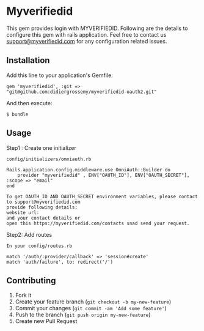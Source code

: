 # Myverifiedid
   This gem provides login with MYVERIFIEDID.
   Following are the details to configure this gem with rails application.
   Feel free to contact us support@myverifiedid.com for any configuration related issues.

## Installation

Add this line to your application's Gemfile:

    gem 'myverifiedid', :git => "git@github.com:didiergrossemy/myverifiedid-oauth2.git"

And then execute:

    $ bundle


## Usage
Step1 : Create one initializer

	config/initializers/omniauth.rb

	Rails.application.config.middleware.use OmniAuth::Builder do
		provider "myverifiedid" , ENV["OAUTH_ID"], ENV["OAUTH_SECRET"], :scope => "email"
	end

	To get OAUTH_ID AND OAUTH_SECRET environment variables, please contact to support@myverifiedid.com
	provide following details:
	website url: 
	and your contact details or 
	open this https://myverifiedid.com/contacts snad send your request.

Step2: Add routes
	
	In your config/routes.rb
	
	match '/auth/:provider/callback' => 'session#create'
  	match 'auth/failure', to: redirect('/')



## Contributing

1. Fork it
2. Create your feature branch (`git checkout -b my-new-feature`)
3. Commit your changes (`git commit -am 'Add some feature'`)
4. Push to the branch (`git push origin my-new-feature`)
5. Create new Pull Request
